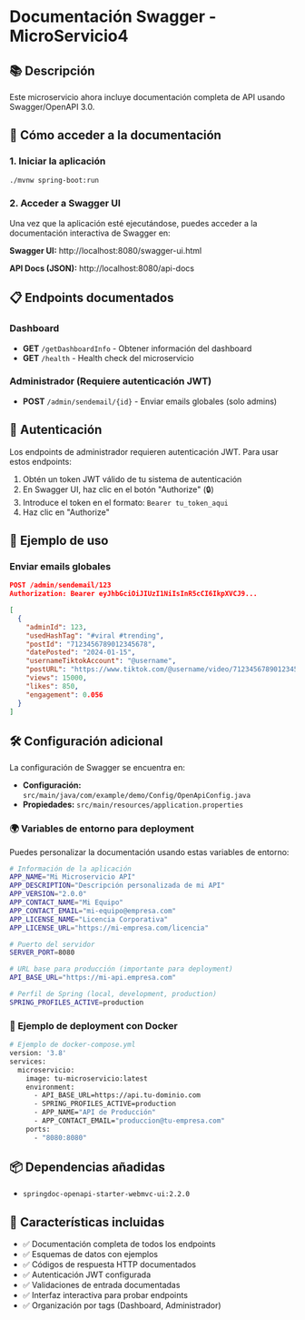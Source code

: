# Documentación Swagger - MicroServicio4

## 📚 Descripción
Este microservicio ahora incluye documentación completa de API usando Swagger/OpenAPI 3.0.

## 🚀 Cómo acceder a la documentación

### 1. Iniciar la aplicación
```bash
./mvnw spring-boot:run
```

### 2. Acceder a Swagger UI
Una vez que la aplicación esté ejecutándose, puedes acceder a la documentación interactiva de Swagger en:

**Swagger UI:** http://localhost:8080/swagger-ui.html

**API Docs (JSON):** http://localhost:8080/api-docs

## 📋 Endpoints documentados

### Dashboard
- **GET** `/getDashboardInfo` - Obtener información del dashboard
- **GET** `/health` - Health check del microservicio

### Administrador (Requiere autenticación JWT)
- **POST** `/admin/sendemail/{id}` - Enviar emails globales (solo admins)

## 🔐 Autenticación

Los endpoints de administrador requieren autenticación JWT. Para usar estos endpoints:

1. Obtén un token JWT válido de tu sistema de autenticación
2. En Swagger UI, haz clic en el botón "Authorize" (🔒)
3. Introduce el token en el formato: `Bearer tu_token_aqui`
4. Haz clic en "Authorize"

## 📝 Ejemplo de uso

### Enviar emails globales
```json
POST /admin/sendemail/123
Authorization: Bearer eyJhbGciOiJIUzI1NiIsInR5cCI6IkpXVCJ9...

[
  {
    "adminId": 123,
    "usedHashTag": "#viral #trending",
    "postId": "7123456789012345678",
    "datePosted": "2024-01-15",
    "usernameTiktokAccount": "@username",
    "postURL": "https://www.tiktok.com/@username/video/7123456789012345678",
    "views": 15000,
    "likes": 850,
    "engagement": 0.056
  }
]
```

## 🛠️ Configuración adicional

La configuración de Swagger se encuentra en:
- **Configuración:** `src/main/java/com/example/demo/Config/OpenApiConfig.java`
- **Propiedades:** `src/main/resources/application.properties`

### 🌍 Variables de entorno para deployment

Puedes personalizar la documentación usando estas variables de entorno:

```bash
# Información de la aplicación
APP_NAME="Mi Microservicio API"
APP_DESCRIPTION="Descripción personalizada de mi API"
APP_VERSION="2.0.0"
APP_CONTACT_NAME="Mi Equipo"
APP_CONTACT_EMAIL="mi-equipo@empresa.com"
APP_LICENSE_NAME="Licencia Corporativa"
APP_LICENSE_URL="https://mi-empresa.com/licencia"

# Puerto del servidor
SERVER_PORT=8080

# URL base para producción (importante para deployment)
API_BASE_URL="https://mi-api.empresa.com"

# Perfil de Spring (local, development, production)
SPRING_PROFILES_ACTIVE=production
```

### 🚀 Ejemplo de deployment con Docker

```bash
# Ejemplo de docker-compose.yml
version: '3.8'
services:
  microservicio:
    image: tu-microservicio:latest
    environment:
      - API_BASE_URL=https://api.tu-dominio.com
      - SPRING_PROFILES_ACTIVE=production
      - APP_NAME="API de Producción"
      - APP_CONTACT_EMAIL="produccion@tu-empresa.com"
    ports:
      - "8080:8080"
```

## 📦 Dependencias añadidas
- `springdoc-openapi-starter-webmvc-ui:2.2.0`

## 🎯 Características incluidas
- ✅ Documentación completa de todos los endpoints
- ✅ Esquemas de datos con ejemplos
- ✅ Códigos de respuesta HTTP documentados
- ✅ Autenticación JWT configurada
- ✅ Validaciones de entrada documentadas
- ✅ Interfaz interactiva para probar endpoints
- ✅ Organización por tags (Dashboard, Administrador)
